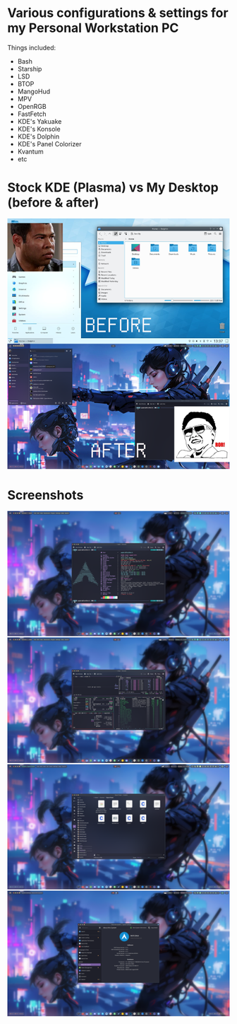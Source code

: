 # Various configurations & settings for my Personal Workstation PC

Things included:
- Bash
- Starship
- LSD
- BTOP
- MangoHud
- MPV
- OpenRGB
- FastFetch
- KDE's Yakuake
- KDE's Konsole
- KDE's Dolphin
- KDE's Panel Colorizer
- Kvantum
- etc

# Stock KDE (Plasma) vs My Desktop (before & after)
![Before & After](screenshot.png)

# Screenshots
![Screenshot 1](Screenshots/1.png)
![Screenshot 2](Screenshots/2.png)
![Screenshot 3](Screenshots/3.png)
![Screenshot 4](Screenshots/4.png)
